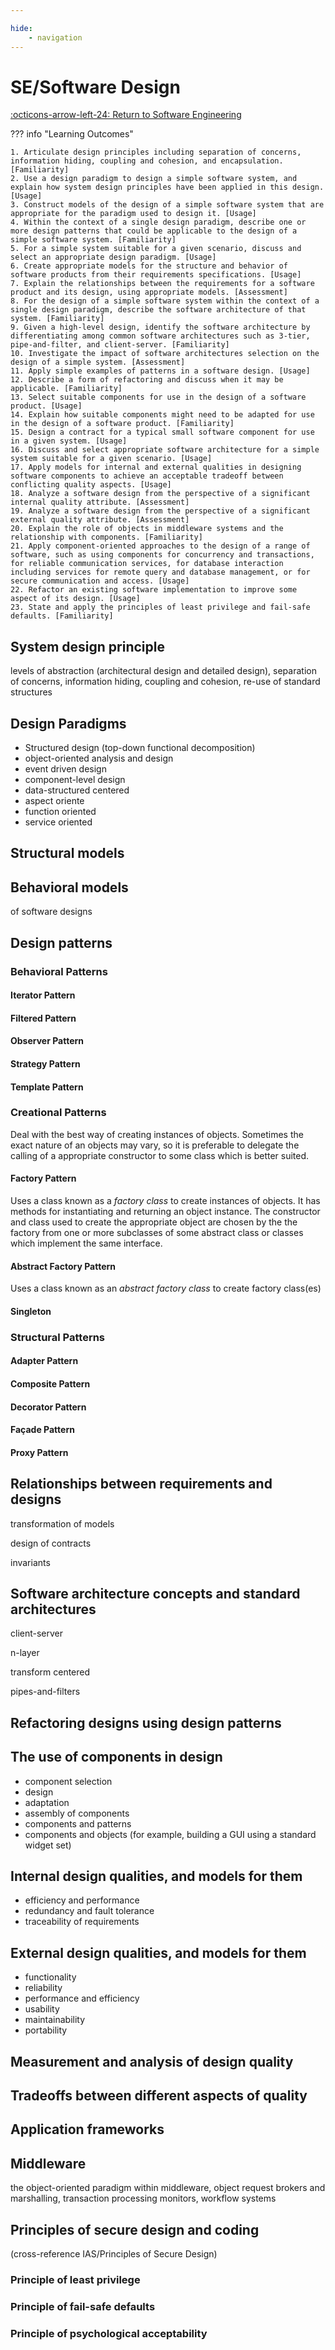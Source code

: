 ```yaml
---

hide:
    - navigation 
---
```

# SE/Software Design

[:octicons-arrow-left-24: Return to Software Engineering](/Bodies-of-Knowledge/Software-Engineering/)

??? info "Learning Outcomes"

    1. Articulate design principles including separation of concerns, information hiding, coupling and cohesion, and encapsulation. [Familiarity]
    2. Use a design paradigm to design a simple software system, and explain how system design principles have been applied in this design. [Usage]
    3. Construct models of the design of a simple software system that are appropriate for the paradigm used to design it. [Usage]
    4. Within the context of a single design paradigm, describe one or more design patterns that could be applicable to the design of a simple software system. [Familiarity]
    5. For a simple system suitable for a given scenario, discuss and select an appropriate design paradigm. [Usage]
    6. Create appropriate models for the structure and behavior of software products from their requirements specifications. [Usage]
    7. Explain the relationships between the requirements for a software product and its design, using appropriate models. [Assessment]
    8. For the design of a simple software system within the context of a single design paradigm, describe the software architecture of that system. [Familiarity]
    9. Given a high-level design, identify the software architecture by differentiating among common software architectures such as 3-tier, pipe-and-filter, and client-server. [Familiarity]
    10. Investigate the impact of software architectures selection on the design of a simple system. [Assessment]
    11. Apply simple examples of patterns in a software design. [Usage]
    12. Describe a form of refactoring and discuss when it may be applicable. [Familiarity]
    13. Select suitable components for use in the design of a software product. [Usage]
    14. Explain how suitable components might need to be adapted for use in the design of a software product. [Familiarity]
    15. Design a contract for a typical small software component for use in a given system. [Usage]
    16. Discuss and select appropriate software architecture for a simple system suitable for a given scenario. [Usage]
    17. Apply models for internal and external qualities in designing software components to achieve an acceptable tradeoff between conflicting quality aspects. [Usage]
    18. Analyze a software design from the perspective of a significant internal quality attribute. [Assessment]
    19. Analyze a software design from the perspective of a significant external quality attribute. [Assessment]
    20. Explain the role of objects in middleware systems and the relationship with components. [Familiarity]
    21. Apply component-oriented approaches to the design of a range of software, such as using components for concurrency and transactions, for reliable communication services, for database interaction including services for remote query and database management, or for secure communication and access. [Usage]
    22. Refactor an existing software implementation to improve some aspect of its design. [Usage]
    23. State and apply the principles of least privilege and fail-safe defaults. [Familiarity]

## System design principle

levels of abstraction (architectural design and detailed design), separation of
concerns, information hiding, coupling and cohesion, re-use of standard structures

## Design Paradigms

- Structured design (top-down functional decomposition)
- object-oriented analysis and design
- event driven design
- component-level design
- data-structured centered
- aspect oriente
- function oriented
- service oriented

## Structural models

## Behavioral models

of software designs

## Design patterns

### Behavioral Patterns

#### Iterator Pattern

#### Filtered Pattern

#### Observer Pattern

#### Strategy Pattern

#### Template Pattern

### Creational Patterns

Deal with the best way of creating instances of objects. Sometimes the exact nature of an objects may vary, so it is preferable to delegate the calling of a appropriate constructor to some class which is better suited. 


#### Factory Pattern

Uses a class known as a *factory class* to create instances of objects. It has methods for instantiating and returning an object instance. The constructor and class used to create the appropriate object are chosen by the the factory from one or more subclasses of some abstract class or classes which implement the same interface.

#### Abstract Factory Pattern

Uses a class known as an *abstract factory class* to create factory class(es)

#### Singleton

### Structural Patterns

#### Adapter Pattern

#### Composite Pattern

#### Decorator Pattern

#### Façade Pattern

#### Proxy Pattern

## Relationships between requirements and designs

transformation of models

design of contracts

invariants

## Software architecture concepts and standard architectures

client-server

n-layer

transform centered

pipes-and-filters

## Refactoring designs using design patterns

## The use of components in design

- component selection
- design
- adaptation
- assembly of components
- components and patterns
- components and objects (for example, building a GUI using a standard widget set)

## Internal design qualities, and models for them

- efficiency and performance
- redundancy and fault tolerance
- traceability of requirements

## External design qualities, and models for them

- functionality
- reliability
- performance and efficiency
- usability
- maintainability
- portability

## Measurement and analysis of design quality

## Tradeoffs between different aspects of quality

## Application frameworks

## Middleware

the object-oriented paradigm within middleware, 
object request brokers and marshalling, 
transaction processing monitors,
workflow systems

## Principles of secure design and coding 

(cross-reference IAS/Principles of Secure Design)

### Principle of least privilege

### Principle of fail-safe defaults

### Principle of psychological acceptability
